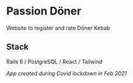 # Passion Döner
Website to register and rate Döner Kebab

## Stack
Rails 6 / PostgreSQL / React / Tailwind

*App created during Covid lockdown in Feb 2021*
